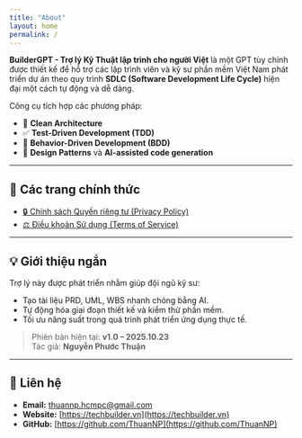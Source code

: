 ```yaml
---
title: "About"
layout: home
permalink: /
---
```

  
**BuilderGPT - Trợ lý Kỹ Thuật lập trình cho người Việt** là một GPT tùy chỉnh được thiết kế để hỗ trợ các lập trình viên và kỹ sư phần mềm Việt Nam phát triển dự án theo quy trình **SDLC (Software Development Life Cycle)** hiện đại một cách tự động và dễ dàng.

Công cụ tích hợp các phương pháp:
- 🧩 **Clean Architecture**  
- ✅ **Test-Driven Development (TDD)**  
- 💬 **Behavior-Driven Development (BDD)**  
- 🧠 **Design Patterns** và **AI-assisted code generation**

---

## 📜 Các trang chính thức

- [🔒 Chính sách Quyền riêng tư (Privacy Policy)](https://thuanNP.github.io/chatgpt-tech-builder-for-vietnamese/privacy-policy)
- [⚖️ Điều khoản Sử dụng (Terms of Service)](https://thuanNP.github.io/chatgpt-tech-builder-for-vietnamese/terms-of-service)

---

## 💡 Giới thiệu ngắn

Trợ lý này được phát triển nhằm giúp đội ngũ kỹ sư:
- Tạo tài liệu PRD, UML, WBS nhanh chóng bằng AI.  
- Tự động hóa giai đoạn thiết kế và kiểm thử phần mềm.  
- Tối ưu năng suất trong quá trình phát triển ứng dụng thực tế.

> Phiên bản hiện tại: **v1.0 – 2025.10.23**  
> Tác giả: **Nguyễn Phước Thuận**

---

## 📩 Liên hệ

- **Email:** [thuannp.hcmpc@gmail.com](mailto:thuannp.hcmpc@gmail.com)  
- **Website:** [https://techbuilder.vn](https://techbuilder.vn)  
- **GitHub:** [https://github.com/ThuanNP](https://github.com/ThuanNP)
